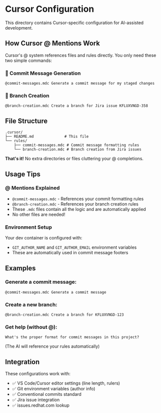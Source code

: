 # Cursor Configuration

This directory contains Cursor-specific configuration for AI-assisted development.

## How Cursor @ Mentions Work

Cursor's @ system references files and rules directly. You only need these two simple commands:

### 🎯 Commit Message Generation
```
@commit-messages.mdc Generate a commit message for my staged changes
```

### 🌿 Branch Creation  
```
@branch-creation.mdc Create a branch for Jira issue KFLUXVNGD-358
```

## File Structure

```
.cursor/
├── README.md              # This file
└── rules/
    ├── commit-messages.mdc # Commit message formatting rules
    └── branch-creation.mdc # Branch creation from Jira issues
```

**That's it!** No extra directories or files cluttering your @ completions.

## Usage Tips

### @ Mentions Explained
- `@commit-messages.mdc` - References your commit formatting rules
- `@branch-creation.mdc` - References your branch creation rules
- These `.mdc` files contain all the logic and are automatically applied
- No other files are needed!

### Environment Setup
Your dev container is configured with:
- `GIT_AUTHOR_NAME` and `GIT_AUTHOR_EMAIL` environment variables
- These are automatically used in commit message footers

## Examples

### Generate a commit message:
```
@commit-messages.mdc Generate a commit message
```

### Create a new branch:
```
@branch-creation.mdc Create a branch for KFLUXVNGD-123
```

### Get help (without @):
```
What's the proper format for commit messages in this project?
```
(The AI will reference your rules automatically)

## Integration

These configurations work with:
- ✅ VS Code/Cursor editor settings (line length, rulers)
- ✅ Git environment variables (author info)  
- ✅ Conventional commits standard
- ✅ Jira issue integration
- ✅ issues.redhat.com lookup 